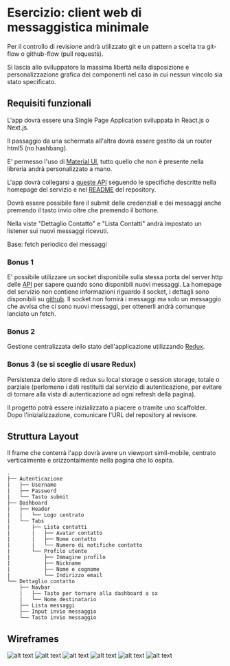 # Esercizio: client web di messaggistica minimale

Per il controllo di revisione andrà utilizzato git e un pattern a scelta tra git-flow o github-flow (pull requests).

Si lascia allo sviluppatore la massima libertà nella disposizione e personalizzazione grafica dei componenti nel caso in cui nessun vincolo sia stato specificato.

## Requisiti funzionali

L'app dovrà essere una Single Page Application sviluppata in React.js o Next.js.

Il passaggio da una schermata all'altra dovrà essere gestito da un router html5 (no hashbang).

E' permesso l'uso di [Material UI](https://mui.com/), tutto quello che non è presente nella libreria andrà personalizzato a mano.

L'app dovrà collegarsi a [queste API](https://chat-server-challenge.herokuapp.com/) seguendo le specifiche descritte nella homepage del servizio e nel [README](https://github.com/bemindinteractive/chat-server-challenge/blob/main/README.md#chat-server-challenge) del repository.

Dovrà essere possibile fare il submit delle credenziali e dei messaggi anche premendo il tasto invio oltre che premendo il bottone.

Nella viste "Dettaglio Contatto" e "Lista Contatti" andrà impostato un listener sui nuovi messaggi ricevuti.

Base: fetch periodico dei messaggi

### Bonus 1

E' possibile utilizzare un socket disponibile sulla stessa porta del server http delle [API](https://chat-server-challenge.herokuapp.com/) per sapere quando sono disponibili nuovi messaggi.
La homepage del servizio non contiene informazioni riguardo il socket, i dettagli sono disponibili su [github](https://github.com/bemindinteractive/chat-server-challenge). Il socket non fornirà i messaggi ma solo un messaggio che avvisa che ci sono nuovi messaggi, per ottenerli andrà comunque lanciato un fetch.

### Bonus 2

Gestione centralizzata dello stato dell'applicazione utilizzando [Redux](https://redux.js.org/).

### Bonus 3 (se si sceglie di usare Redux)

Persistenza dello store di redux su local storage o session storage, totale o parziale (perlomeno i dati restituiti dal servizio di autenticazione, per evitare di tornare alla vista di autenticazione ad ogni refresh della pagina).

Il progetto potrà essere inizializzato a piacere o tramite uno scaffolder. Dopo l'inizializzazione, comunicare l'URL del repository al revisore.

## Struttura Layout

Il frame che conterrà l'app dovrà avere un viewport simil-mobile, centrato verticalmente e orizzontalmente nella pagina che lo ospita.

```
.
├── Autenticazione
|   ├── Username
|   ├── Password
|   └── Tasto submit
├── Dashboard
|   ├── Header
|   |   └── Logo centrato
|   └── Tabs
|       ├── Lista contatti
|       |   ├── Avatar contatto
|       |   ├── Nome contatto
|       |   └── Numero di notifiche contatto
|       └── Profilo utente
|           ├── Immagine profilo
|           ├── Nickname
|           ├── Nome e cognome
|           └── Indirizzo email
└── Dettaglio contatto
    ├── Navbar
    |   ├── Tasto per tornare alla dashboard a sx
    |   └── Nome destinatario
    ├── Lista messaggi
    ├── Input invio messaggio
    └── Tasto invio messaggio
```

## Wireframes

![alt text](./docs/images/login.png "Autenticazione")
![alt text](./docs/images/login_loading.png "Autenticazione in corso")
![alt text](./docs/images/contacts.png "Lista contatti")
![alt text](./docs/images/contacts_unread.png "Lista contatti con nuovi messaggi")
![alt text](./docs/images/contact_history.png "Dettaglio contatto")
![alt text](./docs/images/profile.png "Profilo")
